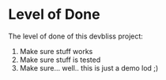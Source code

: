 Level of Done
=============

The level of done of this devbliss project:
1. Make sure stuff works
2. Make sure stuff is tested
3. Make sure... well.. this is just a demo lod ;)